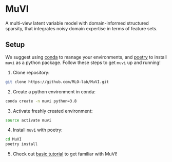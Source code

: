 # MuVI
A multi-view latent variable model with domain-informed structured sparsity, that integrates noisy domain expertise in terms of feature sets.

## Setup
We suggest using [conda](https://docs.conda.io/en/latest/miniconda.html) to manage your environments, and [poetry](https://python-poetry.org/) to install `muvi` as a python package. Follow these steps to get `muvi` up and running!

1. Clone repository:
```bash
git clone https://github.com/MLO-lab/MuVI.git
```
2. Create a python environment in conda:
```bash
conda create -n muvi python=3.8
```
3. Activate freshly created environment:
```bash
source activate muvi
```
4. Install `muvi` with poetry:
```bash
cd MuVI
poetry install
```
5. Check out [basic tutorial](examples/1_basic_tutorial.ipynb) to get familiar with MuVI!
